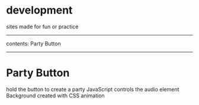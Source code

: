 # development
sites made for fun or practice

***********************************

contents:
Party Button

***********************************

# Party Button
hold the button to create a party
JavaScript controls the audio element
Background created with CSS animation

